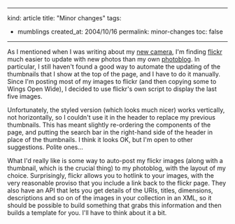 -----
kind: article
title: "Minor changes"
tags:
- mumblings
created_at: 2004/10/16
permalink: minor-changes
toc: false
-----

<p>As I mentioned when I was writing about my <a href="http://www.rousette.org.uk/blog/archives/2004/10/10/new-camera/">new camera</a>, I'm finding <a href="http://www.flickr.com/">flickr</a> much easier to update with new photos than my own <a href="http://www.rousette.org.uk/wingsopenwide/index.php" title="Wings Open Wide">photoblog</a>. In particular, I still haven't found a good way to automate the updating of the thumbnails that I show at the top of the page, and I have to do it manually. Since I'm posting most of my images to flickr (and then copying some to Wings Open Wide), I decided to use flickr's own script to display the last five images.</p>

<p>Unfortunately, the styled version (which looks much nicer) works vertically, not horizontally, so I couldn't use it in the header to replace my previous thumbnails. This has meant slightly re-ordering the components of the page, and putting the search bar in the right-hand side of the header in place of the thumbnails. I think it looks OK, but I'm open to other suggestions. Polite ones...</p>

<p>What I'd really like is some way to auto-post my flickr images (along with a thumbnail, which is the crucial thing) to my photoblog, with the layout of my choice. Surprisingly, flickr allows you to hotlink to your images, with the very reasonable proviso that you include a link back to the flickr page. They also have an API that lets you get details of the URIs, titles, dimensions, descriptions and so on of the images in your collection in an XML, so it should be possible to build something that grabs this information and then builds a template for you. I'll have to think about it a bit.</p>


